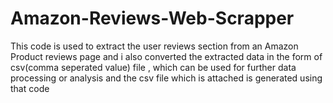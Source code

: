 # Amazon-Reviews-Web-Scrapper
This code is used to extract the user reviews section from an Amazon Product reviews page and i also converted the extracted data in the form of csv(comma seperated value) file , which can be used for further data processing or analysis and the csv file which is attached is generated using that code
